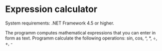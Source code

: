 # Expression calculator

System requirements: .NET Framework 4.5 or higher.

The programm computes mathematical expressions that you can enter in form as text.
Programm calculate the following operations: sin, cos, ^, *, ÷, +, -
